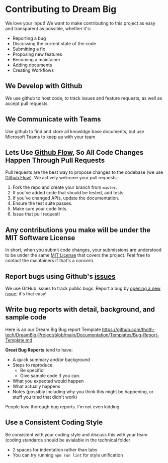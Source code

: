# Contributing to Dream Big
We love your input! We want to make contributing to this project as easy and transparent as possible, whether it's:

- Reporting a bug
- Discussing the current state of the code
- Submitting a fix
- Proposing new features
- Becoming a maintainer
- Adding documents
- Creating Workflows

## We Develop with Github
We use github to host code, to track issues and feature requests, as well as accept pull requests.

## We Communicate with Teams
Use github to find and store all knowldge base documents, but use Microsoft Teams to keep up with your team

## Lets Use [Github Flow](https://guides.github.com/introduction/flow/index.html), So All Code Changes Happen Through Pull Requests
Pull requests are the best way to propose changes to the codebase (we use [Github Flow](https://guides.github.com/introduction/flow/index.html)). We actively welcome your pull requests:

1. Fork the repo and create your branch from `master`.
2. If you've added code that should be tested, add tests.
3. If you've changed APIs, update the documentation.
4. Ensure the test suite passes.
5. Make sure your code lints.
6. Issue that pull request!

## Any contributions you make will be under the MIT Software License
In short, when you submit code changes, your submissions are understood to be under the same [MIT License](http://choosealicense.com/licenses/mit/) that covers the project. Feel free to contact the maintainers if that's a concern.

## Report bugs using Github's [issues](https://github.com/thoth-tech/DreamBig-Project/issues)
We use GitHub issues to track public bugs. Report a bug by [opening a new issue](); it's that easy!

## Write bug reports with detail, background, and sample code
Here is an our Dream Big Bug report Template https://github.com/thoth-tech/DreamBig-Project/blob/main/Documentation/Templates/Bug-Report-Template.md

**Great Bug Reports** tend to have:

- A quick summary and/or background
- Steps to reproduce
  - Be specific!
  - Give sample code if you can. 
- What you expected would happen
- What actually happens
- Notes (possibly including why you think this might be happening, or stuff you tried that didn't work)

People *love* thorough bug reports. I'm not even kidding.

## Use a Consistent Coding Style
Be consistent with your coding style and discuss this with your team (coding standards should be avialable in the technical folder 

* 2 spaces for indentation rather than tabs
* You can try running `npm run lint` for style unification

